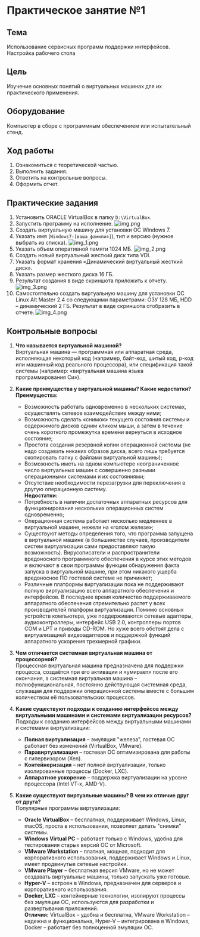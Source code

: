 # Практическое занятие №1

## Тема
Использование сервисных программ поддержки интерфейсов. Настройка рабочего стола

## Цель
Изучение основных понятий о виртуальных машинах для их практического применения.

## Оборудование
Компьютер в сборе с программным обеспечением или испытательный стенд.

## Ход работы
1. Ознакомиться с теоретической частью.
2. Выполнить задания.
3. Ответить на контрольные вопросы.
4. Оформить отчет.

## Практические задания
1. Установить ORACLE VirtualBox в папку `D:\VirtualBox`.
2. Запустить программу на исполнение.
![img.png](img.png)
3. Создать виртуальную машину для установки ОС Windows 7.
4. Указать имя (`Windows7-[ваша_фамилия]`), тип и версию (нужное выбрать из списка).
![img_1.png](img_1.png)
5. Указать объем оперативной памяти 1024 МБ.
![img_2.png](img_2.png)
6. Создать новый виртуальный жесткий диск типа VDI.
7. Указать формат хранения «Динамический виртуальный жесткий диск».
8. Указать размер жесткого диска 16 ГБ.
9. Результат создания в виде скриншота приложить к отчету.
![img_3.png](img_3.png)
10. Самостоятельно создать виртуальную машину для установки ОС Linux Alt Master 2.4 со следующими параметрами: ОЗУ 128 МБ, HDD – динамический 2 ГБ. Результат в виде скриншота отобразить в отчете.
![img_4.png](img_4.png)

## Контрольные вопросы
1. **Что называется виртуальной машиной?**  
   Виртуальная машина — программная или аппаратная среда, исполняющая некоторый код (например, байт-код, шитый код, p-код или машинный код реального процессора), или спецификация такой системы (например: «виртуальная машина языка программирования Си»).

2. **Какие преимущества у виртуальной машины? Какие недостатки?**  
   **Преимущества:**
    - Возможность работать одновременно в нескольких системах, осуществлять сетевое взаимодействие между ними;
    - Возможность сделать «снимок» текущего состояния системы и содержимого дисков одним кликом мыши, а затем в течение очень короткого промежутка времени вернуться в исходное состояние;
    - Простота создания резервной копии операционной системы (не надо создавать никаких образов диска, всего лишь требуется скопировать папку с файлами виртуальной машины);
    - Возможность иметь на одном компьютере неограниченное число виртуальных машин с совершенно разными операционными системами и их состояниями;
    - Отсутствие необходимости перезагрузки для переключения в другую операционную систему.  
      **Недостатки:**
    - Потребность в наличии достаточных аппаратных ресурсов для функционирования нескольких операционных систем одновременно;
    - Операционная система работает несколько медленнее в виртуальной машине, нежели на «голом железе»;
    - Существуют методы определения того, что программа запущена в виртуальной машине (в большинстве случаев, производители систем виртуализации сами предоставляют такую возможность). Вирусописатели и распространители вредоносного программного обеспечения в курсе этих методов и включают в свои программы функции обнаружения факта запуска в виртуальной машине, при этом никакого ущерба вредоносное ПО гостевой системе не причиняет;
    - Различные платформы виртуализации пока не поддерживают полную виртуализацию всего аппаратного обеспечения и интерфейсов. В последнее время количество поддерживаемого аппаратного обеспечения стремительно растет у всех производителей платформ виртуализации. Помимо основных устройств компьютера, уже поддерживаются сетевые адаптеры, аудиоконтроллеры, интерфейс USB 2.0, контроллеры портов COM и LPT и приводы CD-ROM. Но хуже всего обстоят дела с виртуализацией видеоадаптеров и поддержкой функций аппаратного ускорения трехмерной графики.

3. **Чем отличается системная виртуальная машина от процессорной?**  
   Процессная виртуальная машина предназначена для поддержки процесса, создаётся при его активации и «умирает» после его окончания, а системная виртуальная машина – полнофункциональная, постоянно действующая системная среда, служащая для поддержки операционной системы вместе с большим количеством её пользовательских процессов.

4. **Какие существуют подходы к созданию интерфейсов между виртуальными машинами и системами виртуализации ресурсов?**  
   Подходы к созданию интерфейсов между виртуальными машинами и системами виртуализации:
    - **Полная виртуализация** – эмуляция "железа", гостевая ОС работает без изменений (VirtualBox, VMware).
    - **Паравиртуализация** – гостевая ОС оптимизирована для работы с гипервизором (Xen).
    - **Контейнеризация** – нет полной виртуализации, только изолированные процессы (Docker, LXC).
    - **Аппаратное ускорение** – поддержка виртуализации на уровне процессора (Intel VT-x, AMD-V).

5. **Какие существуют виртуальные машины? В чем их отличие друг от друга?**  
   Популярные программы виртуализации:
    - **Oracle VirtualBox** – бесплатная, поддерживает Windows, Linux, macOS, проста в использовании, позволяет делать "снимки" системы.
    - **Windows Virtual PC** – работает только с Windows, удобна для тестирования старых версий ОС от Microsoft.
    - **VMware Workstation** – платная, мощная, подходит для корпоративного использования, поддерживает Windows и Linux, имеет продвинутые сетевые настройки.
    - **VMware Player** – бесплатная версия VMware, но не может создавать виртуальные машины, только запускать уже готовые.
    - **Hyper-V** – встроен в Windows, предназначен для серверов и корпоративного использования.
    - **Docker, LXC** – контейнерные технологии, изолируют процессы без эмуляции ОС, используются для разработки и развертывания приложений.  
      **Отличия:** VirtualBox – удобна и бесплатна, VMware Workstation – надежна и функциональна, Hyper-V – интегрирована в Windows, Docker – работает без полноценной эмуляции ОС.